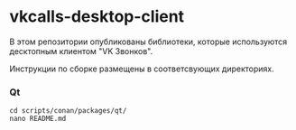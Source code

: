 # vkcalls-desktop-client

В этом репозитории опубликованы библиотеки, которые используются
десктопным клиентом "VK Звонков".

Инструкции по сборке размещены в соответсвующих директориях.

### Qt
```
cd scripts/conan/packages/qt/
nano README.md
```
